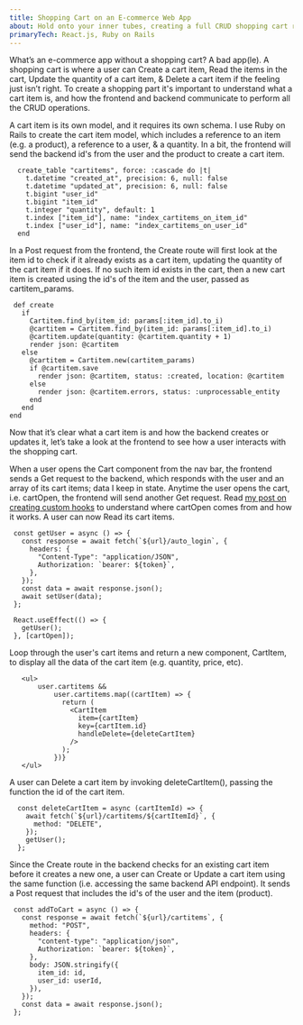 ```yaml
---
title: Shopping Cart on an E-commerce Web App
about: Hold onto your inner tubes, creating a full CRUD shopping cart requires a React front end and a Ruby on Rails back end
primaryTech: React.js, Ruby on Rails
---
```


What’s an e-commerce app without a shopping cart? A bad app(le). A shopping cart is where a user can Create a cart item, Read the items in the cart, Update the quantity of a cart item, & Delete a cart item if the feeling just isn’t right. To create a shopping part it's important to understand what a cart item is, and how the frontend and backend communicate to perform all the CRUD operations.

A cart item is its own model, and it requires its own schema. I use Ruby on Rails to create the cart item model, which includes a reference to an item (e.g. a product), a reference to a user, & a quantity. In a bit, the frontend will send the backend id's from the user and the product to create a cart item.

```
  create_table "cartitems", force: :cascade do |t|
    t.datetime "created_at", precision: 6, null: false
    t.datetime "updated_at", precision: 6, null: false
    t.bigint "user_id"
    t.bigint "item_id"
    t.integer "quantity", default: 1
    t.index ["item_id"], name: "index_cartitems_on_item_id"
    t.index ["user_id"], name: "index_cartitems_on_user_id"
  end
```

In a Post request from the frontend, the Create route will first look at the item id to check if it already exists as a cart item, updating the quantity of the cart item if it does. If no such item id exists in the cart, then a new cart item is created using the id's of the item and the user, passed as cartitem_params.

```
 def create
   if
     Cartitem.find_by(item_id: params[:item_id].to_i)
     @cartitem = Cartitem.find_by(item_id: params[:item_id].to_i)
     @cartitem.update(quantity: @cartitem.quantity + 1)
     render json: @cartitem
   else
     @cartitem = Cartitem.new(cartitem_params)
     if @cartitem.save
       render json: @cartitem, status: :created, location: @cartitem
     else
       render json: @cartitem.errors, status: :unprocessable_entity
     end
   end
end
```

Now that it’s clear what a cart item is and how the backend creates or updates it, let’s take a look at the frontend to see how a user interacts with the shopping cart.

When a user opens the Cart component from the nav bar, the frontend sends a Get request to the backend, which responds with the user and an array of its cart items; data I keep in state. Anytime the user opens the cart, i.e. cartOpen, the frontend will send another Get request. Read [my post on creating custom hooks](/custom-hooks) to understand where cartOpen comes from and how it works. A user can now Read its cart items.

```
 const getUser = async () => {
   const response = await fetch(`${url}/auto_login`, {
     headers: {
       "Content-Type": "application/JSON",
       Authorization: `bearer: ${token}`,
     },
   });
   const data = await response.json();
   await setUser(data);
 };

 React.useEffect(() => {
   getUser();
 }, [cartOpen]);
```

Loop through the user's cart items and return a new component, CartItem, to display all the data of the cart item (e.g. quantity, price, etc).

```
   <ul>
       user.cartitems &&
           user.cartitems.map((cartItem) => {
             return (
               <CartItem
                 item={cartItem}
                 key={cartItem.id}
                 handleDelete={deleteCartItem}
               />
             );
           })}
   </ul>
```

A user can Delete a cart item by invoking deleteCartItem(), passing the function the id of the cart item.

```
  const deleteCartItem = async (cartItemId) => {
    await fetch(`${url}/cartitems/${cartItemId}`, {
      method: "DELETE",
    });
    getUser();
  };
```

Since the Create route in the backend checks for an existing cart item before it creates a new one, a user can Create or Update a cart item using the same function (i.e. accessing the same backend API endpoint). It sends a Post request that includes the id's of the user and the item (product).

```
 const addToCart = async () => {
   const response = await fetch(`${url}/cartitems`, {
     method: "POST",
     headers: {
       "content-type": "application/json",
       Authorization: `bearer: ${token}`,
     },
     body: JSON.stringify({
       item_id: id,
       user_id: userId,
     }),
   });
   const data = await response.json();
 };
```
